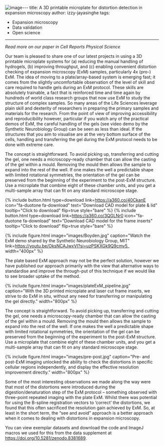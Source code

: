 ![image](https://github.com/ijayas/signalling-nanodomains.org/assets/71890503/36ff1d91-6f03-4b43-ada3-a487429bf797)---
title: A 3D printable microplate for distortion detection in expansion microscopy
author: izzy-jayasinghe
tags:
  - Expansion microscopy
  - Data validation
  - Open science
---
_Read more on our paper in Cell Reports Physical Science_

Our team is pleased to share one of our latest projects in using a 3D printable microplate systems for (a) reducing the manual handling of hydrogels, (b) improving throughput, and (c) enabling convenient distortion checking of expansion microscopy (ExM) samples, particularly 4x (pro-) ExM. The idea of moving to a plate/array-based system is emerging fast; it comes from the slightly uncomfortable observation of the level of skill and care required to handle gels during an ExM protocol. These skills are absolutely trainable, a fact that is reinforced time and time again by hundreds of world class research groups that now use ExM to study the structure of complex samples. So many areas of the Life Sciences leverage plain skill and dexterity of researchers in preparing the primary samples and materials for the research. From the point of view of improving accessibility and reproducibility however, particular if you watch any of the practical demos of ExM, the careful handling of the gels (see video demo by the Synthetic Neurobiology Group) can be seen as less than ideal. If the structures that you aim to visualise are at the very bottom surface of the cells, handling and transferring the gel during the ExM protocol needs to be done with extreme care.

The concept is straightforward. To avoid picking up, transferring and cutting the gel, one needs a microscopy-ready chamber that can allow the casting of the gel within a mould. Removing the mould then allows the sample to expand into the rest of the well. If one makes the well a predictable shape with limited rotational symmetries, the orientation of the gel can be preserved from the beginning of the experiment to the post-ExM structure. Use a microplate that combine eight of these chamber units, and you get a multi-sample array that can fit on any standard microscope stage.

{%
  include button.html
  type=download
  link=https://a360.co/40CkanE
  icon="fa-duotone fa-download"
  text="Download CAD model for plate & lid"
  tooltip="Click to download"
  flip=true
  style="bare"
%}
{%
  include button.html
  type=download
  link=https://a360.co/3QGLNr0
  icon="fa-duotone fa-download"
  text="Download CAD model for the frame inserts"
  tooltip="Click to download"
  flip=true
  style="bare"
%}

{%
  include figure.html
  image="images/Boyden.jpg"
  caption="Watch the ExM demo shared by the Synthetic Neurobiology Group, MIT"
  link=https://youtu.be/OksNCAJwxVI?si=uzPSKXGk9Q9cmv5_
  width="400px"
%}

The plate based ExM approach may not be the perfect solution, however we have published our approach primarily with the view that alternative ways to standardise and improve the through-put of this technique if we would like to see broader uptake of the method. 

{%
  include figure.html
  image="images/plateExM_pipeline.jpg"
  caption="With the 3D printed microplate and laser cut frame inserts, we strive to do ExM in situ, without any need for transferring or manipulating the gel directly."
  width="800px"
%}

The concept is straightforward. To avoid picking up, transferring and cutting the gel, one needs a microscopy-ready chamber that can allow the casting of the gel within a mould. Removing the mould then allows the sample to expand into the rest of the well. If one makes the well a predictable shape with limited rotational symmetries, the orientation of the gel can be preserved from the beginning of the experiment to the post-ExM structure. Use a microplate that combine eight of these chamber units, and you get a multi-sample array that can fit on any standard microscope stage.

{%
  include figure.html
  image="images/pre-post.jpg"
  caption="Pre- and post-ExM imaging unlocked the ability to check the distortions in specific cellular regions independently, and display the effective resolution improvement directly."
  width="800px"
%}

Some of the most interesting observations we made along the way were that most of the distortions were introduced during the digestion/denaturation step of the ExM protocol – something observed with three-point repeated imaging with the plate ExM. Whilst there was potential for using the B-spline registration vectors to ‘correct’ the distortions, we found that this often sacrificed the resolution gain achieved by ExM. So, at least in the short term, the “see and avoid” approach is a better approach when it comes to dealing with distortions in expansion microscopy. 

You can view exemplar datasets and download the code and ImageJ macros we used for this from the data supplement at https://doi.org/10.5281/zenodo.8381689.
